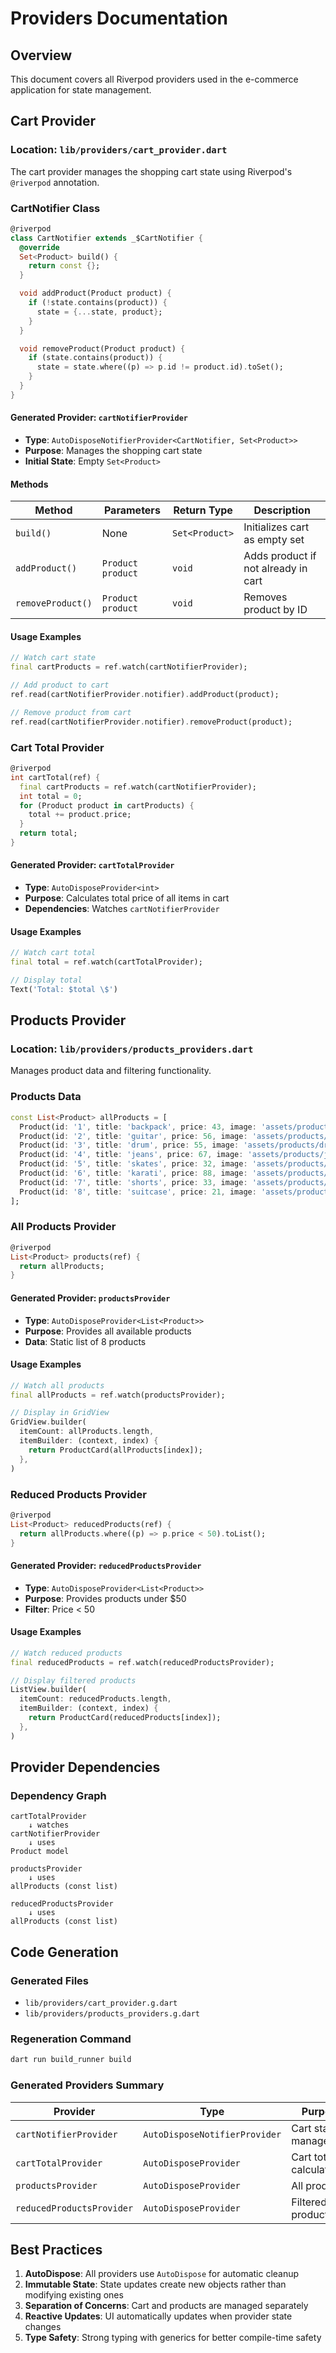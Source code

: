 # Providers Documentation

## Overview

This document covers all Riverpod providers used in the e-commerce application for state management.

## Cart Provider

### Location: `lib/providers/cart_provider.dart`

The cart provider manages the shopping cart state using Riverpod's `@riverpod` annotation.

### CartNotifier Class

```dart
@riverpod
class CartNotifier extends _$CartNotifier {
  @override
  Set<Product> build() {
    return const {};
  }

  void addProduct(Product product) {
    if (!state.contains(product)) {
      state = {...state, product};
    }
  }

  void removeProduct(Product product) {
    if (state.contains(product)) {
      state = state.where((p) => p.id != product.id).toSet();
    }
  }
}
```

#### Generated Provider: `cartNotifierProvider`

- **Type**: `AutoDisposeNotifierProvider<CartNotifier, Set<Product>>`
- **Purpose**: Manages the shopping cart state
- **Initial State**: Empty `Set<Product>`

#### Methods

| Method | Parameters | Return Type | Description |
|--------|------------|-------------|-------------|
| `build()` | None | `Set<Product>` | Initializes cart as empty set |
| `addProduct()` | `Product product` | `void` | Adds product if not already in cart |
| `removeProduct()` | `Product product` | `void` | Removes product by ID |

#### Usage Examples

```dart
// Watch cart state
final cartProducts = ref.watch(cartNotifierProvider);

// Add product to cart
ref.read(cartNotifierProvider.notifier).addProduct(product);

// Remove product from cart
ref.read(cartNotifierProvider.notifier).removeProduct(product);
```

### Cart Total Provider

```dart
@riverpod 
int cartTotal(ref) {
  final cartProducts = ref.watch(cartNotifierProvider);
  int total = 0;
  for (Product product in cartProducts) {
    total += product.price;
  }
  return total;
}
```

#### Generated Provider: `cartTotalProvider`

- **Type**: `AutoDisposeProvider<int>`
- **Purpose**: Calculates total price of all items in cart
- **Dependencies**: Watches `cartNotifierProvider`

#### Usage Examples

```dart
// Watch cart total
final total = ref.watch(cartTotalProvider);

// Display total
Text('Total: $total \$')
```

## Products Provider

### Location: `lib/providers/products_providers.dart`

Manages product data and filtering functionality.

### Products Data

```dart
const List<Product> allProducts = [
  Product(id: '1', title: 'backpack', price: 43, image: 'assets/products/backpack.png'),
  Product(id: '2', title: 'guitar', price: 56, image: 'assets/products/guitar.png'),
  Product(id: '3', title: 'drum', price: 55, image: 'assets/products/drum.png'),
  Product(id: '4', title: 'jeans', price: 67, image: 'assets/products/jeans.png'),
  Product(id: '5', title: 'skates', price: 32, image: 'assets/products/skates.png'),
  Product(id: '6', title: 'karati', price: 88, image: 'assets/products/karati.png'),
  Product(id: '7', title: 'shorts', price: 33, image: 'assets/products/shorts.png'),
  Product(id: '8', title: 'suitcase', price: 21, image: 'assets/products/suitcase.png'),
];
```

### All Products Provider

```dart
@riverpod
List<Product> products(ref) {
  return allProducts;
}
```

#### Generated Provider: `productsProvider`

- **Type**: `AutoDisposeProvider<List<Product>>`
- **Purpose**: Provides all available products
- **Data**: Static list of 8 products

#### Usage Examples

```dart
// Watch all products
final allProducts = ref.watch(productsProvider);

// Display in GridView
GridView.builder(
  itemCount: allProducts.length,
  itemBuilder: (context, index) {
    return ProductCard(allProducts[index]);
  },
)
```

### Reduced Products Provider

```dart
@riverpod
List<Product> reducedProducts(ref) {
  return allProducts.where((p) => p.price < 50).toList();
}
```

#### Generated Provider: `reducedProductsProvider`

- **Type**: `AutoDisposeProvider<List<Product>>`
- **Purpose**: Provides products under $50
- **Filter**: Price < 50

#### Usage Examples

```dart
// Watch reduced products
final reducedProducts = ref.watch(reducedProductsProvider);

// Display filtered products
ListView.builder(
  itemCount: reducedProducts.length,
  itemBuilder: (context, index) {
    return ProductCard(reducedProducts[index]);
  },
)
```

## Provider Dependencies

### Dependency Graph

```
cartTotalProvider
    ↓ watches
cartNotifierProvider
    ↓ uses
Product model

productsProvider
    ↓ uses
allProducts (const list)

reducedProductsProvider
    ↓ uses
allProducts (const list)
```

## Code Generation

### Generated Files

- `lib/providers/cart_provider.g.dart`
- `lib/providers/products_providers.g.dart`

### Regeneration Command

```bash
dart run build_runner build
```

### Generated Providers Summary

| Provider | Type | Purpose | Dependencies |
|----------|------|---------|--------------|
| `cartNotifierProvider` | `AutoDisposeNotifierProvider` | Cart state management | None |
| `cartTotalProvider` | `AutoDisposeProvider` | Cart total calculation | `cartNotifierProvider` |
| `productsProvider` | `AutoDisposeProvider` | All products | None |
| `reducedProductsProvider` | `AutoDisposeProvider` | Filtered products | None |

## Best Practices

1. **AutoDispose**: All providers use `AutoDispose` for automatic cleanup
2. **Immutable State**: State updates create new objects rather than modifying existing ones
3. **Separation of Concerns**: Cart and products are managed separately
4. **Reactive Updates**: UI automatically updates when provider state changes
5. **Type Safety**: Strong typing with generics for better compile-time safety 